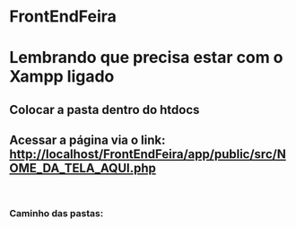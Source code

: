 # FrontEndFeira

<h1>Lembrando que precisa estar com o Xampp ligado</h1>
<h2>Colocar a pasta dentro do htdocs</h2>
<h2>Acessar a página via o link: <a href="http://localhost/FrontEndFeira/app/public/src/NOME_DA_TELA_AQUI.php">http://localhost/FrontEndFeira/app/public/src/NOME_DA_TELA_AQUI.php</a></h2>
<br>
<h3>Caminho das pastas:</h3>
